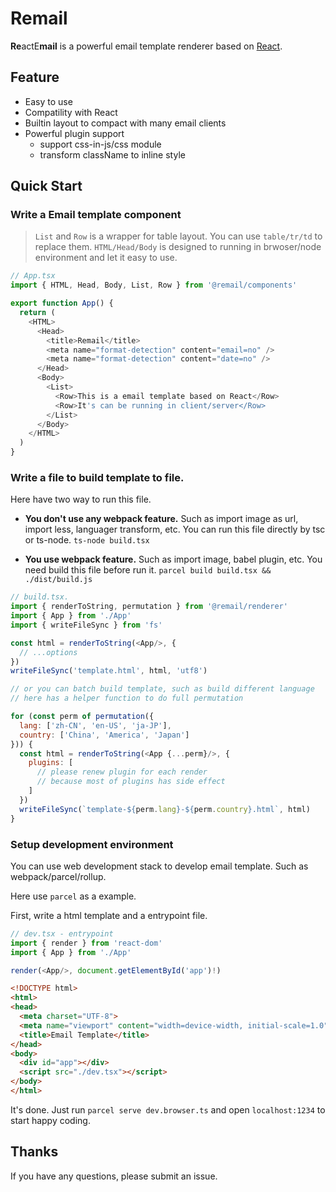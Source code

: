 # Remail

**Re**actE**mail** is a powerful email template renderer based on [React](https://reactjs.org).

## Feature

- Easy to use
- Compatility with React
- Builtin layout to compact with many email clients
- Powerful plugin support
  - support css-in-js/css module
  - transform className to inline style

## Quick Start

### Write a Email template component

> `List` and `Row` is a wrapper for table layout. You can use `table/tr/td` to replace them.
> `HTML/Head/Body` is designed to running in brwoser/node environment and let it easy to use.

```js
// App.tsx
import { HTML, Head, Body, List, Row } from '@remail/components'

export function App() {
  return (
    <HTML>
      <Head>
        <title>Remail</title>
        <meta name="format-detection" content="email=no" />
        <meta name="format-detection" content="date=no" />
      </Head>
      <Body>
        <List>
          <Row>This is a email template based on React</Row>
          <Row>It's can be running in client/server</Row>
        </List>
      </Body>
    </HTML>
  )
}
```

### Write a file to build template to file.

Here have two way to run this file.

- **You don't use any webpack feature.** Such as import image as url, import less, languager transform, etc.
You can run this file directly by tsc or ts-node. `ts-node build.tsx`

- **You use webpack feature.** Such as import image, babel plugin, etc.
You need build this file before run it. `parcel build build.tsx && ./dist/build.js`

```js
// build.tsx.
import { renderToString, permutation } from '@remail/renderer'
import { App } from './App'
import { writeFileSync } from 'fs'

const html = renderToString(<App/>, {
  // ...options
})
writeFileSync('template.html', html, 'utf8')

// or you can batch build template, such as build different language
// here has a helper function to do full permutation

for (const perm of permutation({
  lang: ['zh-CN', 'en-US', 'ja-JP'],
  country: ['China', 'America', 'Japan']
})) {
  const html = renderToString(<App {...perm}/>, {
    plugins: [
      // please renew plugin for each render
      // because most of plugins has side effect
    ]
  })
  writeFileSync(`template-${perm.lang}-${perm.country}.html`, html)
}
```

### Setup development environment

You can use web development stack to develop email template. Such as webpack/parcel/rollup.

Here use `parcel` as a example.

First, write a html template and a entrypoint file.

```js
// dev.tsx - entrypoint
import { render } from 'react-dom'
import { App } from './App'

render(<App/>, document.getElementById('app')!)
```

```html
<!DOCTYPE html>
<html>
<head>
  <meta charset="UTF-8">
  <meta name="viewport" content="width=device-width, initial-scale=1.0">
  <title>Email Template</title>
</head>
<body>
  <div id="app"></div>
  <script src="./dev.tsx"></script>
</body>
</html>
```

It's done. Just run `parcel serve dev.browser.ts` and open `localhost:1234` to start happy coding.

## Thanks

If you have any questions, please submit an issue.
